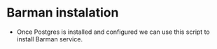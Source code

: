 # Barman instalation

* Once Postgres is installed and configured we can use this script to install Barman service.
